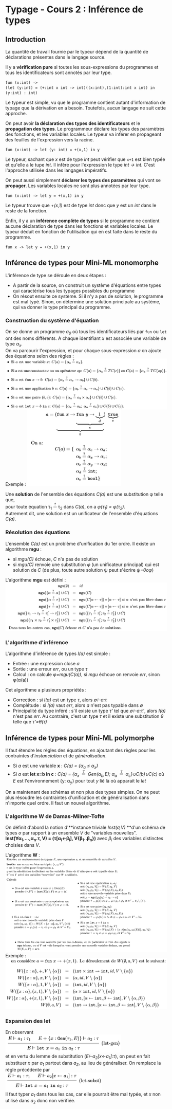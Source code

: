 # Typage - Cours 2 : Inférence de types

## Introduction

La quantité de travail fournie par le typeur dépend de la quantité de
déclarations présentes dans le langage source.  

Il y a **vérification pure** si toutes les sous-expressions du programmes et
tous les identificateurs sont annotés par leur type.
```
fun (x:int) ->
(let (y:int) = (+:int x int -> int)((x:int),(1:int):int x int) in (y:int) : int)
```
Le typeur est simple, vu que le programme contient autant d'information de
typage que la dérivation en a besoin. Toutefois, aucun langage ne suit cette
approche.  

On peut avoir **la déclaration des types des identificateurs** et le
**propagation des types**. Le programmeur déclare les types des paramètres des
fonctions, et les variables locales. Le typeur va inférer en propageant des
feuilles de l'expression vers la racine.
```
fun (x:int) -> let (y: int) = +(x,1) in y
```
Le typeur, sachant que *x* est de type *int* peut vérifier que ```x+1``` est
bien typée et qu'elle a le tupe *int*. Il infère pour l'expression le type
*int -> int*. C'est l'approche utilisée dans les langages impératifs.  

On peut aussi simplement **déclarer les types des paramètres** qui vont se
**propager**. Les variables locales ne sont plus annotées par leur type.  
```
fun (x:int) -> let y = +(x,1) in y
```
Le typeur trouve que *+(x,1)* est de type *int* donc que *y* est un *int* dans
le reste de la fonction.  

Enfin, il y a un **inférence complète de types** si le programme ne contient
aucune déclaration de type dans les fonctions et variables locales. Le typeur
déduit en fonction de l'utilisation qui en est faite dans le reste du
programme.
```
fun x -> let y = +(x,1) in y
```

## Inférence de types pour Mini-ML monomorphe

L'inférence de type se déroule en deux étapes :

* A partir de la source, on construit un système d'équations entre types qui
caractérise tous les typages possibles du programme
* On résout ensuite ce système. Si il n'y a pas de solution, le programme est
mal typé. Sinon, on détermine une solution principale au système, qui va donner
le type principal du programme.

### Construction du système d'équation

On se donne un programme *a<sub>0</sub>* où tous les identificateurs liés
par ```fun``` ou ```let``` ont des noms différents. A chaque identifiant *x* est
associée une variable de type *α<sub>x</sub>*.  
On va parcourir l'expression, et pour chaque sous-expression *a* on ajoute des
équations selon des règles :
![p29](img/cours3/3_1.png)  
Exemple :
![p29](img/cours3/3_2.png)

Une **solution** de l'ensemble des équations *C(a)* est une substitution φ telle que,  
pour toute équation τ<sub>1</sub>![=?](img/iseq.png)τ<sub>2</sub> dans
*C(a)*, on a *φ(τ<sub>1</sub>) = φ(τ<sub>2</sub>)*.  
Autrement dit, une solution est un unificateur de l'ensemble d'équations
*C(a)*.

### Résolution des équations

L'ensemble *C(a)* est un problème d'unification du 1er ordre. Il existe un
algorithme **mgu** :

* si *mgu(C)* échoue, *C* n'a pas de solution
* si *mgu(C)* renvoie une substitution *φ* (un unificateur principal) qui est
solution de *C* (de plus, toute autre solution ψ peut s'écrire *ψ=θoφ*)

L'algorithme **mgu** est défini :  
![p31](img/cours3/3_3.png)  

### L'algorithme d'inférence

L'algorithme d'inférence de types *I(a)* est simple :

* Entrée : une expression close *a*
* Sortie : une erreur *err*, ou un type *τ*
* Calcul : on calcule *φ=mgu(C(a))*, si *mgu* échoue on renvoie *err*,
sinon φ(α(a))

Cet algorithme a plusieurs propriétés :

* Correction : si *I(a)* est un type *τ*, alors *∅⊢a:τ*
* Complétude : si *I(a)* vaut *err*, alors *a* n'est pas typable dans *∅*
* Principalité du type inféré : s'il existe un type *τ'* tel que *∅⊢a:τ'*,
alors *I(a)* n'est pas *err*. Au contraire, c'est un type *τ* et il existe
une substitution *θ* telle que *τ'=θ(τ)*

## Inférence de types pour Mini-ML polymorphe

Il faut étendre les règles des équations, en ajoutant des règles pour les
contraintes d'*instanciation* et de *généralisation*.

* Si *a* est une variable **x** : *C(a) = {α<sub>a</sub> ≤ α<sub>x</sub>}*
* Si *a* est **let x=b in c** :
*C(a) = {α<sub>x</sub> ![=?](img/iseq.png) Gen(α<sub>b</sub>,E);
  α<sub>a</sub> ![=?](img/iseq.png) α<sub>c</sub>}∪C(b)∪C(c)* où *E* est
  l'environnement {y: α<sub>y</sub>} pour tout *y* lié là où apparait le *let*

On a maintenant des schémas et non plus des types simples. On ne peut plus
résoudre les contraintes d'unification et de généralisation dans n'importe quel
ordre. Il faut un nouvel algorithme.

### L'algorithme W de Damas-Milner-Tofte

On définit d'abord la notion d'**instance triviale *Inst(σ,V)* **d'un schéma de
types *σ* par rapport à un ensemble *V* de "variables nouvelles".  
**Inst(∀α<sub>1</sub>,...,α<sub>n</sub>.τ, V)
= (τ[α<sub>i</sub>←β<sub>i</sub>], V\{β<sub>1</sub>..β<sub>n</sub>})**
avec *β<sub>i</sub>* des variables distinctes choisies dans *V*.

L'algorithme **W** :  
![p33-34](img/cours3/3_4.png)  
Exemple :  
![p34](img/cours3/3_5.png)

### Expansion des let

En observant  
![p38](img/cours3/3_6.png)  
et en vertu du lemme de substitution (*E⊢a<sub>2</sub>[x←a<sub>1</sub>]:τ*),
on peut en fait substituer *x* par *a<sub>1</sub>* partout dans
*a<sub>2</sub>*, au lieu de généraliser. On remplace la règle précédente par  
![p38](img/cours3/3_7.png)  
Il faut typer *a<sub>1</sub>* dans tous les cas, car elle pourrait être mal
typée, et *x* non utilisé dans *a<sub>2</sub>* donc non vérifiée.  
